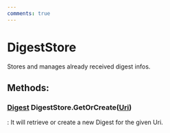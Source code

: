 ```yaml
---
comments: true
---
```

# DigestStore

Stores and manages already received digest infos. 


## **Methods**:

### [Digest](Digest.md) DigestStore.GetOrCreate([Uri](https://learn.microsoft.com/en-us/dotnet/api/System.Uri))
: It will retrieve or create a new Digest for the given Uri. 